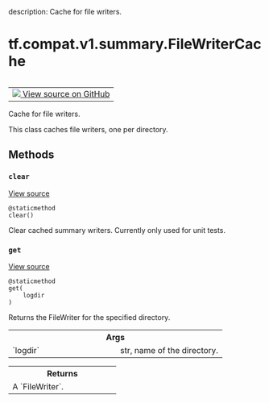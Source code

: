 description: Cache for file writers.

<div itemscope itemtype="http://developers.google.com/ReferenceObject">
<meta itemprop="name" content="tf.compat.v1.summary.FileWriterCache" />
<meta itemprop="path" content="Stable" />
<meta itemprop="property" content="clear"/>
<meta itemprop="property" content="get"/>
</div>

# tf.compat.v1.summary.FileWriterCache

<!-- Insert buttons and diff -->

<table class="tfo-notebook-buttons tfo-api nocontent" align="left">
<td>
  <a target="_blank" href="https://github.com/tensorflow/tensorflow/blob/r2.3/tensorflow/python/summary/writer/writer_cache.py#L29-L64">
    <img src="https://www.tensorflow.org/images/GitHub-Mark-32px.png" />
    View source on GitHub
  </a>
</td>
</table>



Cache for file writers.

<!-- Placeholder for "Used in" -->

This class caches file writers, one per directory.

## Methods

<h3 id="clear"><code>clear</code></h3>

<a target="_blank" href="https://github.com/tensorflow/tensorflow/blob/r2.3/tensorflow/python/summary/writer/writer_cache.py#L40-L48">View source</a>

<pre class="devsite-click-to-copy prettyprint lang-py tfo-signature-link">
<code>@staticmethod</code>
<code>clear()
</code></pre>

Clear cached summary writers. Currently only used for unit tests.


<h3 id="get"><code>get</code></h3>

<a target="_blank" href="https://github.com/tensorflow/tensorflow/blob/r2.3/tensorflow/python/summary/writer/writer_cache.py#L50-L64">View source</a>

<pre class="devsite-click-to-copy prettyprint lang-py tfo-signature-link">
<code>@staticmethod</code>
<code>get(
    logdir
)
</code></pre>

Returns the FileWriter for the specified directory.


<!-- Tabular view -->
 <table class="responsive fixed orange">
<colgroup><col width="214px"><col></colgroup>
<tr><th colspan="2">Args</th></tr>

<tr>
<td>
`logdir`
</td>
<td>
str, name of the directory.
</td>
</tr>
</table>



<!-- Tabular view -->
 <table class="responsive fixed orange">
<colgroup><col width="214px"><col></colgroup>
<tr><th colspan="2">Returns</th></tr>
<tr class="alt">
<td colspan="2">
A `FileWriter`.
</td>
</tr>

</table>





